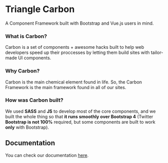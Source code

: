 # Triangle Carbon
A Component Framework built with Bootstrap and Vue.js users in mind.

### What is Carbon?
Carbon is a set of components + awesome hacks built to help web developers speed up their proccesses by letting them build sites with tailor-made UI components.

### Why Carbon?
Carbon is the main chemical element found in life. So, the Carbon Framework is the main framework found in all of our sites.

### How was Carbon built?
We used **SASS** and **JS** to develop most of the core components, and we built the whole thing so that **it runs smoothly over Bootstrap 4** (Twitter **Bootstrap is not 100%** required, but some components are built to work **only** with Bootstrap).

## Documentation
You can check our documentation <a href="https://github.com/Triangle-MX/carbon-framework/wiki">here</a>.
